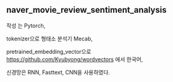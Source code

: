 ## naver_movie_review_sentiment_analysis

작성 는 Pytorch,

 tokenizer으로 형태소 분석기 Mecab,
 
 pretrained_embedding_vector으로 https://github.com/Kyubyong/wordvectors 에서 한국어,
 
 신경망은 RNN, Fasttext, CNN을 사용하였다. 

